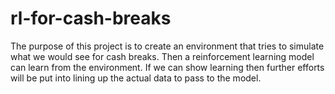 # rl-for-cash-breaks

The purpose of this project is to create an environment that tries to simulate what we would see for cash breaks. 
Then a reinforcement learning model can learn from the environment. If we can show learning then further efforts
will be put into lining up the actual data to pass to the model.  